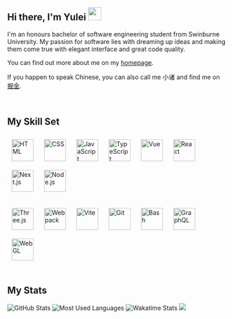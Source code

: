 ## Hi there, I'm Yulei <img src="https://raw.githubusercontent.com/iampavangandhi/iampavangandhi/master/gifs/Hi.gif" width="30">

I'm an honours bachelor of software engineering student from Swinburne University. My passion for software lies with dreaming up ideas and making them come true with elegant interface and great code quality.

You can find out more about me on my [homepage](https://yuleiz.com/).

If you happen to speak Chinese, you can also call me 小诸 and find me on [掘金](https://juejin.cn/user/1407794523416350/posts).

<br/>

## My Skill Set

<div>
<img style="margin: 10px" src="https://freeiconshop.com/wp-content/uploads/edd/html-flat.png" alt="HTML" height="50" />
<img style="margin: 10px" src="https://freeiconshop.com/wp-content/uploads/edd/css-flat.png" alt="CSS" height="50" />
<img style="margin: 10px" src="https://profilinator.rishav.dev/skills-assets/javascript-original.svg" alt="JavaScript" height="50" />
<img style="margin: 10px" src="https://profilinator.rishav.dev/skills-assets/typescript-original.svg" alt="TypeScript" height="50" />
<img style="margin: 10px" src="https://www.freelogovectors.net/wp-content/uploads/2021/08/vuejs-logo-freelogovectors.net_.png" alt="Vue" height="50" />
<img style="margin: 10px" src="https://profilinator.rishav.dev/skills-assets/react-original-wordmark.svg" alt="React" height="50" />
<img style="margin: 10px" src="https://www.rlogical.com/wp-content/uploads/2021/08/Rlogical-Blog-Images-thumbnail.png" alt="Next.js" height="50" />
<img style="margin: 10px" src="https://cdn-icons-png.flaticon.com/512/919/919825.png" alt="Node.js" height="50" />
</div>

<br/>

<div>
<img style="margin: 10px" src="https://aws1.discourse-cdn.com/standard17/uploads/threejs/original/2X/e/e4f86d2200d2d35c30f7b1494e96b9595ebc2751.png" alt="Three.js" height="50" />
<img style="margin: 10px" src="https://profilinator.rishav.dev/skills-assets/webpack-original.svg" alt="Webpack" height="50" />
<img style="margin: 10px" src="https://camo.githubusercontent.com/61e102d7c605ff91efedb9d7e47c1c4a07cef59d3e1da202fd74f4772122ca4e/68747470733a2f2f766974656a732e6465762f6c6f676f2e737667" alt="Vite" height="50" />
<img style="margin: 10px" src="https://profilinator.rishav.dev/skills-assets/git-scm-icon.svg" alt="Git" height="50" />
<img style="margin: 10px" src="https://icon-library.com/images/bash-icon/bash-icon-24.jpg" alt="Bash" height="50" />
<img style="margin: 10px" src="https://upload.wikimedia.org/wikipedia/commons/1/17/GraphQL_Logo.svg" alt="GraphQL" height="50" />
<img style="margin: 10px" src="https://upload.wikimedia.org/wikipedia/commons/thumb/2/25/WebGL_Logo.svg/1280px-WebGL_Logo.svg.png" alt="WebGL" height="50" />
</div>

<!-- <img style="margin: 10px" src="https://www.split.io/wp-content/uploads/2020/03/net-logo.png" alt=".Net" height="50" /> -->
<!-- <img style="margin: 10px" src="https://iconape.com/wp-content/files/km/370669/svg/370669.svg" alt="C#" height="50" /> -->

<br/>

## My Stats

<img src="https://github-readme-stats.vercel.app/api?username=vyse12138&show_icons=true&count_private=true&theme=tokyonight" alt="GitHub Stats"/>
<img src="https://github-readme-stats.vercel.app/api/top-langs/?username=vyse12138&layout=compact&theme=tokyonight&card_width=445" alt="Most Used Languages"/>
<img src="https://github-readme-stats.vercel.app/api/wakatime?username=Vyse12138&layout=compact&theme=tokyonight&langs_count=8" alt="Wakatime Stats"/>
<img src="https://komarev.com/ghpvc/?username=Vyse12138&&style=flat-square" />
